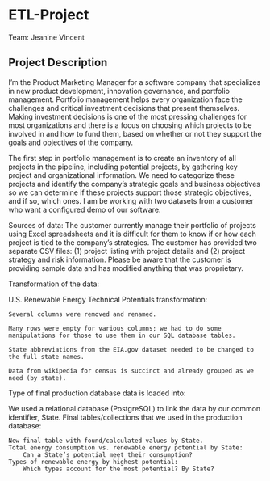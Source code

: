 # ETL-Project

Team: Jeanine Vincent

## Project Description
I’m the Product Marketing Manager for a software company that specializes in new product development, innovation governance, and portfolio management. Portfolio management helps every organization face the challenges and critical investment decisions that present themselves. Making investment decisions is one of the most pressing challenges for most organizations and there is a focus on choosing which projects to be involved in and how to fund them, based on whether or not they support the goals and objectives of the company.

The first step in portfolio management is to create an inventory of all projects in the pipeline, including potential projects, by gathering key project and organizational information. We need to categorize these projects and identify the company’s strategic goals and business objectives so we can determine if these projects support those strategic objectives, and if so, which ones. I am be working with two datasets from a customer who want a configured demo of our software. 

Sources of data:
The customer currently manage their portfolio of projects using Excel spreadsheets and it is difficult for them to know if or how each project is tied to the company’s strategies. The customer has provided two separate CSV files: (1) project listing with project details and (2) project strategy and risk information. Please be aware that the customer is providing sample data and has modified anything that was proprietary.

Transformation of the data:

U.S. Renewable Energy Technical Potentials transformation:

    Several columns were removed and renamed.

    Many rows were empty for various columns; we had to do some manipulations for those to use them in our SQL database tables.

    State abbreviations from the EIA.gov dataset needed to be changed to the full state names.

    Data from wikipedia for census is succinct and already grouped as we need (by state).

Type of final production database data is loaded into:

We used a relational database (PostgreSQL) to link the data by our common identifier, State.
Final tables/collections that we used in the production database:

    New final table with found/calculated values by State.
    Total energy consumption vs. renewable energy potential by State:
        Can a State’s potential meet their consumption?
    Types of renewable energy by highest potential:
        Which types account for the most potential? By State?

